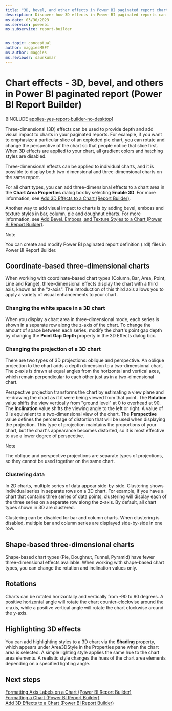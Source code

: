 ```yaml
---
title: "3D, bevel, and other effects in Power BI paginated report chart | Microsoft Docs"
description: Discover how 3D effects in Power BI paginated reports can be used to provide depth and add visual impact to charts in Power BI Report Builder. 
ms.date: 03/30/2023
ms.service: powerbi
ms.subservice: report-builder


ms.topic: conceptual
author: maggiesMSFT
ms.author: maggies
ms.reviewer: saurkumar
---
```

# Chart effects - 3D, bevel, and others in Power BI paginated report (Power BI Report Builder)


[!INCLUDE [applies-yes-report-builder-no-desktop](../../../includes/applies-yes-report-builder-no-desktop.md)]

  Three-dimensional (3D) effects can be used to provide depth and add visual impact to charts in your paginated reports. For example, if you want to emphasize a particular slice of an exploded pie chart, you can rotate and change the perspective of the chart so that people notice that slice first. When 3D effects are applied to your chart, all gradient colors and hatching styles are disabled.  
  
 Three-dimensional effects can be applied to individual charts, and it is possible to display both two-dimensional and three-dimensional charts on the same report.  
  
 For all chart types, you can add three-dimensional effects to a chart area in the **Chart Area Properties** dialog box by selecting **Enable 3D**. For more information, see [Add 3D Effects to a Chart &#40;Report Builder&#41;](chart-effects-add-3d-effects-report-builder.md).  
  
 Another way to add visual impact to charts is by adding bevel, emboss and texture styles in bar, column, pie and doughnut charts. For more information, see [Add Bevel, Emboss, and Texture Styles to a Chart &#40;Power BI Report Builder&#41;](chart-effects-add-bevel-emboss-or-texture-report-builder.md).  
  
> [!NOTE]  
>  You can create and modify Power BI paginated report definition (.rdl) files in Power BI Report Builder.
  
## Coordinate-based three-dimensional charts  
 When working with coordinate-based chart types (Column, Bar, Area, Point, Line and Range), three-dimensional effects display the chart with a third axis, known as the "z-axis". The introduction of this third axis allows you to apply a variety of visual enhancements to your chart.  
  
### Changing the white space in a 3D chart  
 When you display a chart area in three-dimensional mode, each series is shown in a separate row along the z-axis of the chart. To change the amount of space between each series, modify the chart's point gap depth by changing the **Point Gap Depth** property in the 3D Effects dialog box.  
  
### Changing the projection of a 3D chart  
 There are two types of 3D projections: oblique and perspective. An oblique projection to the chart adds a depth dimension to a two-dimensional chart. The z-axis is drawn at equal angles from the horizontal and vertical axes, which remain perpendicular to each other just as in a two-dimensional chart.  
  
 Perspective projection transforms the chart by estimating a view plane and re-drawing the chart as if it were being viewed from that point. The **Rotation** value shifts the view vertically from "ground level" at 0 to overhead at 90. The **Inclination** value shifts the viewing angle to the left or right. A value of 0 is equivalent to a two-dimensional view of the chart. The **Perspective** value defines the percentage of distortion that will be used when displaying the projection. This type of projection maintains the proportions of your chart, but the chart's appearance becomes distorted, so it is most effective to use a lower degree of perspective.  
  
> [!NOTE]  
>  The oblique and perspective projections are separate types of projections, so they cannot be used together on the same chart.  
  
### Clustering data  
 In 2D charts, multiple series of data appear side-by-side. Clustering shows individual series in separate rows on a 3D chart. For example, if you have a chart that contains three series of data points, clustering will display each of the three series on a separate row along the z-axis. By default, all chart types shown in 3D are clustered.  
  
 Clustering can be disabled for bar and column charts. When clustering is disabled, multiple bar and column series are displayed side-by-side in one row.  
  
## Shape-based three-dimensional charts  
 Shape-based chart types (Pie, Doughnut, Funnel, Pyramid) have fewer three-dimensional effects available. When working with shape-based chart types, you can change the rotation and inclination values only.  
  
## Rotations  
 Charts can be rotated horizontally and vertically from -90 to 90 degrees. A positive horizontal angle will rotate the chart counter-clockwise around the x-axis, while a positive vertical angle will rotate the chart clockwise around the y-axis.  
  
## Highlighting 3D effects  
 You can add highlighting styles to a 3D chart via the **Shading** property, which appears under Area3DStyle in the Properties pane when the chart area is selected. A simple lighting style applies the same hue to the chart area elements. A realistic style changes the hues of the chart area elements depending on a specified lighting angle.  
  
## Next steps  
 [Formatting Axis Labels on a Chart &#40;Power BI Report Builder&#41;](formatting-axis-labels-on-chart-report-builder.md)   
 [Formatting a Chart &#40;Power BI Report Builder&#41;](formatting-chart-report-builder.md)   
 [Add 3D Effects to a Chart &#40;Power BI Report Builder&#41;](chart-effects-add-3d-effects-report-builder.md)  
  
  
